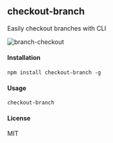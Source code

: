 ## checkout-branch
Easily checkout branches with CLI

![branch-checkout](https://user-images.githubusercontent.com/2065325/38130426-533d5404-3403-11e8-8d79-9811d689e5d7.gif)

#### Installation
`npm install checkout-branch -g`

#### Usage 
`checkout-branch`

#### License
MIT
